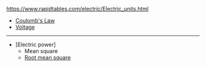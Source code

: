 https://www.rapidtables.com/electric/Electric_units.html


- [Coulomb's Law](https://www.rapidtables.com/electric/coulomb-law.html)
- [Voltage](https://www.rapidtables.com/electric/Voltage.html)


---


- [Electric power]
  - Mean square
  - [Root mean square](https://en.wikipedia.org/wiki/Root_mean_square)